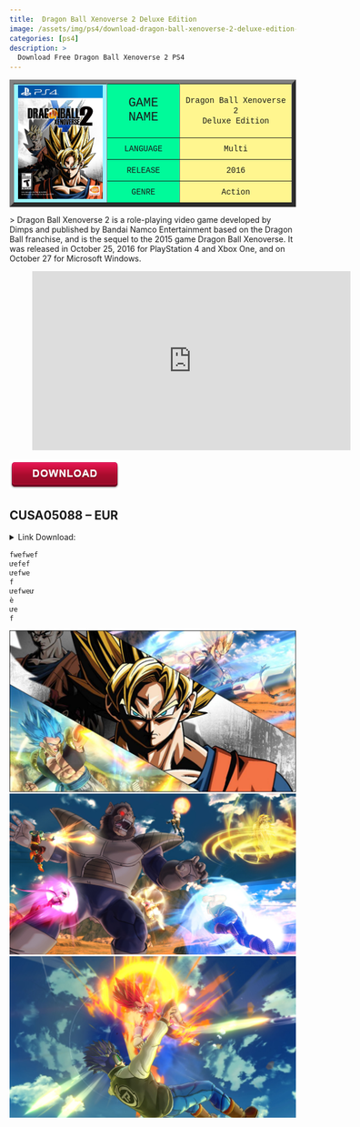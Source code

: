 ```yaml
---
title:  Dragon Ball Xenoverse 2 Deluxe Edition
image: /assets/img/ps4/download-dragon-ball-xenoverse-2-deluxe-edition-1.jpeg
categories: [ps4]
description: >
  Download Free Dragon Ball Xenoverse 2 PS4
---
```


<table border="7">
<tr>
<td rowspan="7" bgcolor="#98F5FF">
<div style="text-align: center;"><img loading="lazy" src="/assets/img/ps4/download-dragon-ball-xenoverse-2-deluxe-edition-1.jpeg" alt="" width="165" height="200"></div>
</td>
</tr>
<tr>
<td bgcolor="#00FA9A">
<div style="text-align: center;"><span style="font-family: Courier New, Courier, monospace; font-weight: normal; font-size: 22px">GAME NAME</span></div>
</td>
<td bgcolor="#FFF68F">
<div style="text-align: center;"><span style="font-family: Courier New, Courier, monospace;">Dragon Ball Xenoverse 2 </span></div>
<div style="text-align: center;"><span style="font-family: Courier New, Courier, monospace;">Deluxe Edition</span></div>
</td>
</tr>
<tr>
<td bgcolor="#00FA9A">
<div style="text-align: center;"><span style="font-family: Courier New, Courier, monospace; font-weight: normal;">LANGUAGE</span></div>
</td>
<td bgcolor="#FFF68F">
<div style="text-align: center;"><span style="font-family: Courier New, Courier, monospace;">Multi</span></div>
</td>
</tr>
<tr>
<td bgcolor="#00FA9A">
<div style="text-align: center;"><span style="font-family: Courier New, Courier, monospace; font-weight: normal;">RELEASE</span></div>
</td>
<td bgcolor="#FFF68F">
<div style="text-align: center;"><span style="font-family: Courier New, Courier, monospace;">2016</span></div>
</td>
</tr>
<tr>
<td bgcolor="#00FA9A">
<div style="text-align: center;"><span style="font-family: Courier New, Courier, monospace; font-weight: normal;">GENRE</span></div>
</td>
<td bgcolor="#FFF68F">
<div style="text-align: center;"><span style="font-family: Courier New, Courier, monospace;">Action</span></div>
</td>
</tr>
</table>
 > Dragon Ball Xenoverse 2 is a role-playing video game developed by Dimps and published by Bandai Namco Entertainment based on the Dragon Ball franchise, and is the sequel to the 2015 game Dragon Ball Xenoverse. It was released in October 25, 2016 for PlayStation 4 and Xbox One, and on October 27 for Microsoft Windows.  

<!-- blank line -->
<figure class="video_container">
  <iframe src="https://www.youtube.com/embed/R7B7ZvcrOXQ" width="560" height="315" frameborder="0" allowfullscreen="true"> </iframe>
</figure>
<!-- blank line -->


![Download Games PS4](/assets/img/download.png)

## CUSA05088 – EUR
<details>
    <summary>Link Download:</summary>
    Note: Game for PS4 – not use PS3    
    CUSA05088 – EUR  
    Thank @Opoisso893/Golemnight  
    Note : Link Zippy only use with <a href="https://ouo.io/rG8tH2" target="_blank">Jdownload2</a>
    Game : [Lets]() – <a href="https://ouo.io/1KqwzGH" target="_blank">Zippy</a> – <a href="https://ouo.io/EB5Adu" target="_blank">1File]</a>
    Update 1.25 : [Lets]() – [Zippy](https://ouo.io/KqNdI6){:target="_blank"} – [1File](https://ouo.io/raQRwu0){:target="_blank"}    
    All DLC Deluxe : [Lets]() – [Zippy](https://ouo.io/XbzXPm){:target="_blank"} – [1File](https://ouo.io/tK7Bbc){:target="_blank"}      
    Password: downloadgameps3.com
</details>  

```
fwefwef
ưefef
ưefwe
f
ưefweư
è
ưe
f
```


![Download Games PS4](/assets/img/ps4/download-dragon-ball-xenoverse-2-deluxe-edition-2.jpg)
![Download Games PS4](/assets/img/ps4/download-dragon-ball-xenoverse-2-deluxe-edition-3.jpg)
![Download Games PS4](/assets/img/ps4/download-dragon-ball-xenoverse-2-deluxe-edition-4.jpg)
